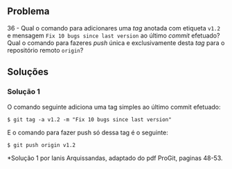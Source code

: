 ## Problema

36 - Qual o comando para adicionares uma _tag_ anotada com etiqueta `v1.2` e
mensagem `Fix 10 bugs since last version` ao último _commit_ efetuado? Qual o
comando para fazeres _push_ única e exclusivamente desta _tag_ para o
repositório remoto `origin`?

## Soluções 

### Solução 1

O comando seguinte adiciona uma tag simples ao último commit efetuado:

```
$ git tag -a v1.2 -m "Fix 10 bugs since last version"
```

E o comando para fazer push só dessa tag é o seguinte:

```
$ git push origin v1.2
```



*Solução 1 por Ianis Arquissandas, adaptado do pdf ProGit, paginas 48-53.